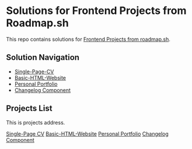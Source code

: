 # Solutions for Frontend Projects from Roadmap.sh

This repo contains solutions for [Frontend Projects from roadmap.sh](https://roadmap.sh/frontend/projects).

## Solution Navigation

- [Single-Page-CV](./01-single-page-cv/)
- [Basic-HTML-Website](./02-basic-html-website/)
- [Personal Portfolio](./03-personal-portfolio/)
- [Changelog Component](./04-changelog-component/)

## Projects List

This is projects address.

[Single-Page CV](https://roadmap.sh/projects/single-page-cv)
[Basic-HTML-Website](https://roadmap.sh/projects/basic-html-website)
[Personal Portfolio](https://roadmap.sh/projects/portfolio-website)
[Changelog Component](https://roadmap.sh/projects/changelog-component)
